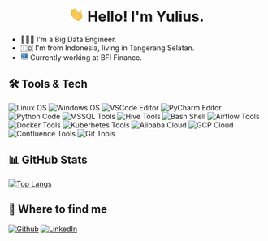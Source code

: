 <!-- markdownlint-disable MD033 MD013 MD022 -->
<h1 align="center"><img src="https://raw.githubusercontent.com/yyoel/yyoel/main/asset/gif/wave.gif" width="30px"> Hello! I'm Yulius.</h1>

- 🧑🏽‍💻 I'm a Big Data Engineer.
- 🇮🇩 I'm from Indonesia, living in Tangerang Selatan.
- <img src="https://raw.githubusercontent.com/yyoel/yyoel/main/asset/images/bfi-finance-logo.jpeg" width="15px"> Currently working at BFI Finance.

## 🛠 Tools & Tech

![Linux OS](https://img.shields.io/badge/OS-Linux-informational?style=flat&logo=linux&logoColor=white&color=informational)
![Windows OS](https://img.shields.io/badge/OS-Windows-informational?style=flat&logo=windows&logoColor=white&color=informational)
![VSCode Editor](https://img.shields.io/badge/Editor-VSCode-informational?style=flat&logo=visualstudiocode&logoColor=white&color=informational)
![PyCharm Editor](https://img.shields.io/badge/Editor-PyCharm-informational?style=flat&logo=pycharm&logoColor=white&color=informational)
![Python Code](https://img.shields.io/badge/Code-Python-informational?style=flat&logo=python&logoColor=white&color=informational)
![MSSQL Tools](https://img.shields.io/badge/Tools-MSSQL-informational?style=flat&logo=microsoftsqlserver&logoColor=white&color=informational)
![Hive Tools](https://img.shields.io/badge/Tools-Hive-informational?style=flat&logo=apachehive&logoColor=white&color=informational)
![Bash Shell](https://img.shields.io/badge/Shell-Bash-informational?style=flat&logo=gnubash&logoColor=white&color=informational)
![Airflow Tools](https://img.shields.io/badge/Tools-Airflow-informational?style=flat&logo=apacheairflow&logoColor=white&color=informational)
![Docker Tools](https://img.shields.io/badge/Tools-Docker-informational?style=flat&logo=docker&logoColor=white&color=informational)
![Kuberbetes Tools](https://img.shields.io/badge/Tools-Kubernetes-informational?style=flat&logo=kubernetes&logoColor=white&color=informational)
![Alibaba Cloud](https://img.shields.io/badge/Cloud-Alibaba-informational?style=flat&logo=alibabacloud&logoColor=white&color=informational)
![GCP Cloud](https://img.shields.io/badge/Cloud-GCP-informational?style=flat&logo=googlecloud&logoColor=white&color=informational)
![Confluence Tools](https://img.shields.io/badge/Tools-Confluence-informational?style=flat&logo=confluence&logoColor=white&color=informational)
![Git Tools](https://img.shields.io/badge/Tools-Git-informational?style=flat&logo=git&logoColor=white&color=informational)

## 📊 GitHub Stats
[![Top Langs](https://github-readme-stats.vercel.app/api/top-langs/?username=yyoel&layout=compact)](https://github.com/anuraghazra/github-readme-stats)

## 🔎  Where to find me
<p><a href="https://github.com/yyoel" target="_blank"><img alt="Github" src="https://img.shields.io/badge/GitHub-%2312100E.svg?&style=for-the-badge&logo=Github&logoColor=white" /></a> <a href="https://www.linkedin.com/in/yulius-yoel/" target="_blank"><img alt="LinkedIn" src="https://img.shields.io/badge/linkedin-%230077B5.svg?&style=for-the-badge&logo=linkedin&logoColor=white" /></a>
</p>

<!-- markdownlint-enable MD033 MD013 -->
<!--
**yyoel/yyoel** is a ✨ _special_ ✨ repository because its `README.md` (this file) appears on your GitHub profile.

Here are some ideas to get you started:

- 🔭 I’m currently working on ...
- 🌱 I’m currently learning ...
- 👯 I’m looking to collaborate on ...
- 🤔 I’m looking for help with ...
- 💬 Ask me about ...
- 📫 How to reach me: ...
- 😄 Pronouns: ...
- ⚡ Fun fact: ...
-->
